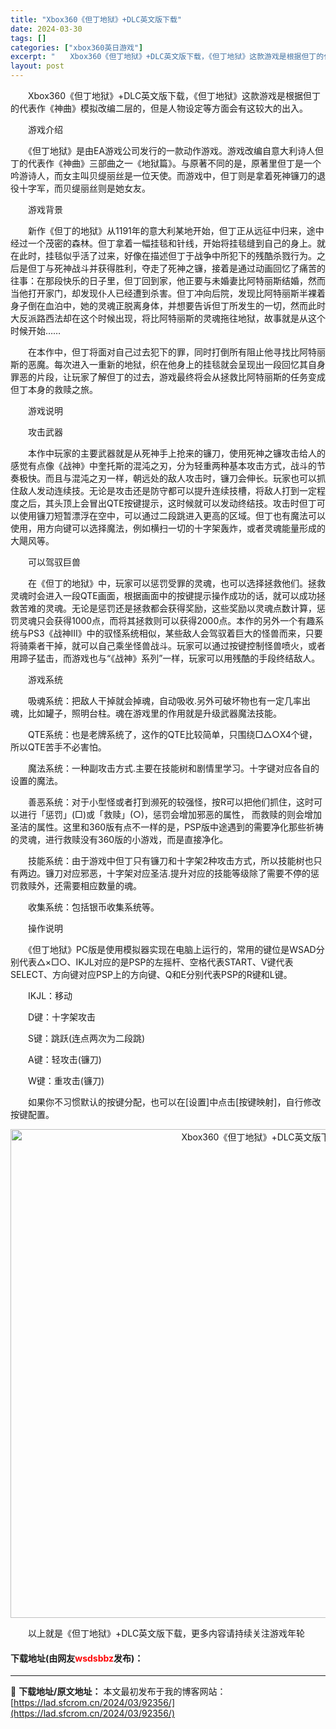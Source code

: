 ```yaml
---
title: "Xbox360《但丁地狱》+DLC英文版下载"
date: 2024-03-30
tags: []
categories: ["xbox360英日游戏"]
excerpt: "　　Xbox360《但丁地狱》+DLC英文版下载，《但丁地狱》这款游戏是根据但丁的代表作《神曲》模拟改编二层的，但是人物设定等方面会有这较大的出入。 　　游戏介绍 　　《但丁地狱》是由EA游戏公司发行的一款动作游戏。游戏改编自意大利诗人但丁的代表作《神曲》三部曲之一《地狱篇》。与原著不同的是，原著里&hellip;"
layout: post
---
```


 <p>　　Xbox360《但丁地狱》+DLC英文版下载，《但丁地狱》这款游戏是根据但丁的代表作《神曲》模拟改编二层的，但是人物设定等方面会有这较大的出入。</p> <p>　　游戏介绍</p> <p>　　《但丁地狱》是由EA游戏公司发行的一款动作游戏。游戏改编自意大利诗人但丁的代表作《神曲》三部曲之一《地狱篇》。与原著不同的是，原著里但丁是一个吟游诗人，而女主叫贝缇丽丝是一位天使。而游戏中，但丁则是拿着死神镰刀的退役十字军，而贝缇丽丝则是她女友。</p> <p>　　游戏背景</p> <p>　　新作《但丁的地狱》从1191年的意大利某地开始，但丁正从远征中归来，途中经过一个茂密的森林。但丁拿着一幅挂毯和针线，开始将挂毯缝到自己的身上。就在此时，挂毯似乎活了过来，好像在描述但丁于战争中所犯下的残酷杀戮行为。之后是但丁与死神战斗并获得胜利，夺走了死神之镰，接着是通过动画回忆了痛苦的往事：在那段快乐的日子里，但丁回到家，他正要与未婚妻比阿特丽斯结婚，然而当他打开家门，却发现仆人已经遭到杀害。但丁冲向后院，发现比阿特丽斯半裸着身子倒在血泊中，她的灵魂正脱离身体，并想要告诉但丁所发生的一切，然而此时大反派路西法却在这个时候出现，将比阿特丽斯的灵魂拖往地狱，故事就是从这个时候开始&hellip;&hellip;</p> <p>　　在本作中，但丁将面对自己过去犯下的罪，同时打倒所有阻止他寻找比阿特丽斯的恶魔。每次进入一重新的地狱，织在他身上的挂毯就会呈现出一段回忆其自身罪恶的片段，让玩家了解但丁的过去，游戏最终将会从拯救比阿特丽斯的任务变成但丁本身的救赎之旅。</p> <p>　　游戏说明</p> <p>　　攻击武器</p> <p>　　本作中玩家的主要武器就是从死神手上抢来的镰刀，使用死神之镰攻击给人的感觉有点像《战神》中奎托斯的混沌之刃，分为轻重两种基本攻击方式，战斗的节奏极快。而且与混沌之刃一样，朝远处的敌人攻击时，镰刀会伸长。玩家也可以抓住敌人发动连续技。无论是攻击还是防守都可以提升连续技槽，将敌人打到一定程度之后，其头顶上会冒出QTE按键提示，这时候就可以发动终结技。攻击时但丁可以使用镰刀短暂漂浮在空中，可以通过二段跳进入更高的区域。但丁也有魔法可以使用，用方向键可以选择魔法，例如横扫一切的十字架轰炸，或者灵魂能量形成的大飓风等。</p> <p>　　可以驾驭巨兽</p> <p>　　在《但丁的地狱》中，玩家可以惩罚受罪的灵魂，也可以选择拯救他们。拯救灵魂时会进入一段QTE画面，根据画面中的按键提示操作成功的话，就可以成功拯救苦难的灵魂。无论是惩罚还是拯救都会获得奖励，这些奖励以灵魂点数计算，惩罚灵魂只会获得1000点，而将其拯救则可以获得2000点。本作的另外一个有趣系统与PS3《战神III》中的驭怪系统相似，某些敌人会驾驭着巨大的怪兽而来，只要将骑乘者干掉，就可以自己乘坐怪兽战斗。玩家可以通过按键控制怪兽喷火，或者用蹄子猛击，而游戏也与&ldquo;《战神》系列&rdquo;一样，玩家可以用残酷的手段终结敌人。</p> <p>　　游戏系统</p> <p>　　吸魂系统：把敌人干掉就会掉魂，自动吸收.另外可破坏物也有一定几率出魂，比如罐子，照明台柱。魂在游戏里的作用就是升级武器魔法技能。</p> <p>　　QTE系统：也是老牌系统了，这作的QTE比较简单，只围绕□△○X4个键，所以QTE苦手不必害怕。</p> <p>　　魔法系统：一种副攻击方式.主要在技能树和剧情里学习。十字键对应各自的设置的魔法。</p> <p>　　善恶系统：对于小型怪或者打到濒死的较强怪，按R可以把他们抓住，这时可以进行「惩罚」(□)或「救赎」(○)，惩罚会增加邪恶的属性， 而救赎的则会增加圣洁的属性。这里和360版有点不一样的是，PSP版中途遇到的需要净化那些祈祷的灵魂，进行救赎没有360版的小游戏，而是直接净化。</p> <p>　　技能系统：由于游戏中但丁只有镰刀和十字架2种攻击方式，所以技能树也只有两边。镰刀对应邪恶，十字架对应圣洁.提升对应的技能等级除了需要不停的惩罚救赎外，还需要相应数量的魂。</p> <p>　　收集系统：包括银币收集系统等。</p> <p>　　操作说明</p> <p>　　《但丁地狱》PC版是使用模拟器实现在电脑上运行的，常用的键位是WSAD分别代表△&times;□○、IKJL对应的是PSP的左摇杆、空格代表START、V键代表SELECT、方向键对应PSP上的方向键、Q和E分别代表PSP的R键和L键。</p> <p>　　IKJL：移动</p> <p>　　D键：十字架攻击</p> <p>　　S键：跳跃(连点两次为二段跳)</p> <p>　　A键：轻攻击(镰刀)</p> <p>　　W键：重攻击(镰刀)</p> <p>　　如果你不习惯默认的按键分配，也可以在[设置]中点击[按键映射]，自行修改按键配置。</p> <p align="center"><img align="" border="0" src="https://lad.sfcrom.cn/wp-content/uploads/2024/03/20240330_6607d3ceb6a6e.jpg" width="782" alt="Xbox360《但丁地狱》+DLC英文版下载" /></p> <p>　　以上就是《但丁地狱》+DLC英文版下载，更多内容请持续关注游戏年轮</p> <p><h4>下载地址(由网友<font color="red">wsdsbbz</font>发布)：</h4></p> 

---
📖 **下载地址/原文地址：** 本文最初发布于我的博客网站：[https://lad.sfcrom.cn/2024/03/92356/](https://lad.sfcrom.cn/2024/03/92356/)
